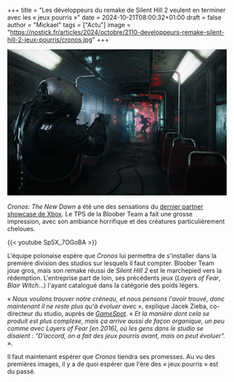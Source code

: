 +++
title = "Les développeurs du remake de Silent Hill 2 veulent en terminer avec les « jeux pourris »"
date = 2024-10-21T08:00:32+01:00
draft = false
author = "Mickael"
tags = ["Actu"]
image = "https://nostick.fr/articles/2024/octobre/2110-developpeurs-remake-silent-hill-2-jeux-pourris/cronos.jpg"
+++

![Cronos: The New Dawn](cronos.jpg "")

*Cronos: The New Dawn* a été une des sensations du [dernier  partner showcase de Xbox](https://nostick.fr/articles/2024/octobre/1710-partner-showcase-xbox-octore/). Le TPS de la Bloober Team a fait une grosse impression, avec son ambiance horrifique et des créatures particulièrement cheloues.

{{< youtube Sp5X_7OGoBA >}} 

L'équipe polonaise espère que *Cronos* lui permettra de s'installer dans la première division des studios sur lesquels il faut compter. Bloober Team joue gros, mais son remake réussi de *Silent Hill 2* est le marchepied vers la rédemption. L'entreprise part de loin, ses précédents jeux (*Layers of Fear*, *Blair Witch*…) l'ayant catalogué dans la catégorie des poids légers.

« *Nous voulons trouver notre créneau, et nous pensons l'avoir trouvé, donc maintenant il ne reste plus qu'à évoluer avec* », explique Jacek Zieba, co-directeur du studio, auprès de *[GameSpot](https://www.gamespot.com/articles/bloober-team-says-its-done-with-shitty-games-and-silent-hill-2-remake-wasnt-a-fluke/1100-6527269/)*. « *Et la manière dont cela se produit est plus complexe, mais ça arrive aussi de façon organique, un peu comme avec Layers of Fear [en 2016], où les gens dans le studio se disaient : "D’accord, on a fait des jeux pourris avant, mais on peut évoluer".* ».

Il faut maintenant espérer que *Cronos* tiendra ses promesses. Au vu des premières images, il y a de quoi espérer que l'ère des « jeux pourris » est du passé.